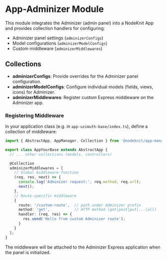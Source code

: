 # App-Adminizer Module

This module integrates the Adminizer (admin panel) into a NodeKnit App and provides collection handlers for configuring:
  - Adminizer panel settings (`adminizerConfigs`)
  - Model configurations (`adminizerModelConfigs`)
  - Custom middleware (`adminizerMiddlewares`)

## Collections

- **adminizerConfigs**: Provide overrides for the Adminizer panel configuration.
- **adminizerModelConfigs**: Configure individual models (fields, views, icons) for Adminizer.
- **adminizerMiddlewares**: Register custom Express middleware on the Adminizer app.

### Registering Middleware

In your application class (e.g. in `app-uzimuth-base/index.ts`), define a collection of middleware:

```ts
import { AbstractApp, AppManager, Collection } from '@nodeknit/app-manager';

export class AppYourBase extends AbstractApp {
  // ... other collections (models, controllers)

  @Collection
  adminizerMiddlewares = [
    // Global middleware function
    (req, res, next) => {
      console.log('Adminizer request:', req.method, req.url);
      next();
    },
    // Route-specific middleware
    {
      route: '/custom-route',  // path under Adminizer prefix
      method: 'get',           // HTTP method (get|post|put|...|all)
      handler: (req, res) => {
        res.send('Hello from custom Adminizer route');
      }
    }
  ];
}
```

The middleware will be attached to the Adminizer Express application when the panel is initialized.
